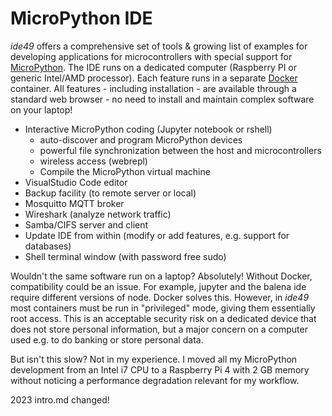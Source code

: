# MicroPython IDE

*ide49* offers a comprehensive set of tools & growing list of examples for developing applications for microcontrollers with special support for [MicroPython](https://micropython.org/). The IDE runs on a dedicated computer (Raspberry PI or generic Intel/AMD processor). Each feature runs in a separate [Docker](https://www.docker.com/) container. All features - including installation - are available through a standard web browser - no need to install and maintain complex software on your laptop!

* Interactive MicroPython coding (Jupyter notebook or rshell)
    * auto-discover and program MicroPython devices
    * powerful file synchronization between the host and microcontrollers
    * wireless access (webrepl)
    * Compile the MicroPython virtual machine
* VisualStudio Code editor
* Backup facility (to remote server or local)
* Mosquitto MQTT broker 
* Wireshark (analyze network traffic)
* Samba/CIFS server and client
* Update IDE from within (modify or add features, e.g. support for databases)
* Shell terminal window (with password free sudo)

Wouldn't the same software run on a laptop? Absolutely! Without Docker, compatibility could be an issue. For example, jupyter and the balena ide require different versions of node. Docker solves this. However, in *ide49* most containers must be run in "privileged" mode, giving them essentially root access. This is an acceptable security risk on a dedicated device that does not store personal information, but a major concern on a computer used e.g. to do banking or store personal data. 

But isn't this slow? Not in my experience. I moved all my MicroPython development from an Intel i7 CPU to a Raspberry Pi 4 with 2 GB memory without noticing a performance degradation relevant for my workflow. 


2023 intro.md changed!
